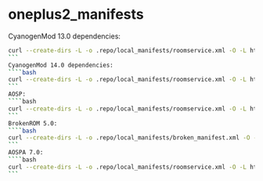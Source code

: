 # oneplus2_manifests

CyanogenMod 13.0 dependencies: 
````bash
curl --create-dirs -L -o .repo/local_manifests/roomservice.xml -O -L https://raw.githubusercontent.com/Seraph08/oneplus2_manifests/master/cm-13.0.xml
```
CyanogenMod 14.0 dependencies: 
````bash
curl --create-dirs -L -o .repo/local_manifests/roomservice.xml -O -L https://raw.githubusercontent.com/Seraph08/oneplus2_manifests/master/cm-14.0.xml
```
AOSP:
````bash
curl --create-dirs -L -o .repo/local_manifests/roomservice.xml -O -L https://raw.githubusercontent.com/Seraph08/oneplus2_manifests/master/aosp.xml
```
BrokenROM 5.0:
````bash
curl --create-dirs -L -o .repo/local_manifests/broken_manifest.xml -O -L https://raw.githubusercontent.com/Seraph08/oneplus2_manifests/master/broken_manifest.xml
```
AOSPA 7.0:
````bash
curl --create-dirs -L -o .repo/local_manifests/roomservice.xml -O -L https://raw.githubusercontent.com/Seraph08/oneplus2_manifests/master/pa.xml
```

